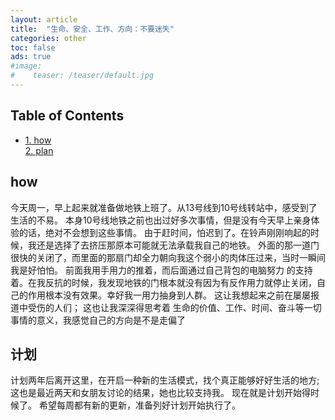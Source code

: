 ```yaml
---
layout: article
title:  "生命、安全、工作、方向：不要迷失"
categories: other
toc: false
ads: true
#image:
#    teaser: /teaser/default.jpg
---
```


<div id="table-of-contents">

<h2>Table of Contents</h2>
<div id="text-table-of-contents">
<ul>
<li><a href="#orgheadline3">1. how</a>
<ul>
</ul>
</li><a href="#orgheadline3">2. plan</a>
</ul>
</div>
</div>


## how<a id="orgheadline3"></a>
今天周一，早上起来就准备做地铁上班了。从13号线到10号线转站中，感受到了生活的不易。
本身10号线地铁之前也出过好多次事情，但是没有今天早上亲身体验的话，绝对不会想到这些事情。
由于赶时间，怕迟到了。在铃声刚刚响起的时候，我还是选择了去挤压那原本可能就无法承载我自己的地铁。
外面的那一道门很快的关闭了，而里面的那扇门却全力朝向我这个弱小的肉体压过来，当时一瞬间我是好怕怕。
前面我用手用力的推着，而后面通过自己背包的电脑努力
的支持着。在我反抗的时候，我发现地铁的门根本就没有因为有反作用力就停止关闭，自己的作用根本没有效果。幸好我一用力抽身到人群。
这让我想起来之前在屡屡报道中受伤的人们；
这也让我深深得思考着 生命的价值、工作、时间、奋斗等一切事情的意义，我感觉自己的方向是不是走偏了

## 计划<a id="orgheadline3"></a>
计划两年后离开这里，在开启一种新的生活模式，找个真正能够好好生活的地方;这也是最近两天和女朋友讨论的结果，她也比较支持我。
现在就是计划开始得时候了。
希望每周都有新的更新，准备列好计划开始执行了。

